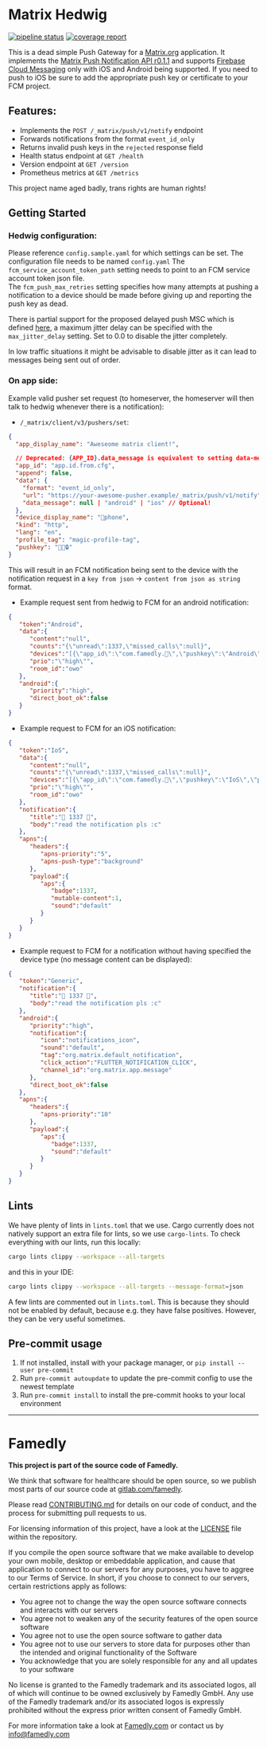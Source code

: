# Matrix Hedwig

[![pipeline status][badge-pipeline-img]][badge-pipeline-url]
[![coverage report][badge-coverage-img]][badge-coverage-url]

[badge-coverage-img]: https://gitlab.com/famedly/company/backend/services/hedwig/badges/main/coverage.svg
[badge-coverage-url]: https://gitlab.com/famedly/company/backend/services/hedwig/-/commits/main
[badge-pipeline-img]: https://gitlab.com/famedly/company/backend/services/hedwig/badges/main/pipeline.svg
[badge-pipeline-url]: https://gitlab.com/famedly/company/backend/services/hedwig/-/commits/main



This is a dead simple Push Gateway for a [Matrix.org](https://matrix.org) application. It implements the [Matrix Push Notification API r0.1.1](https://matrix.org/docs/spec/push_gateway/r0.1.1) and supports [Firebase Cloud Messaging](https://firebase.google.com/docs/cloud-messaging/) only with iOS and Android being supported. If you need to push to iOS be sure to add the appropriate push key or certificate to your FCM project.

## Features:
- Implements the `POST /_matrix/push/v1/notify` endpoint
- Forwards notifications from the format `event_id_only`
- Returns invalid push keys in the `rejected` response field
- Health status endpoint at `GET /health`
- Version endpoint at `GET /version`
- Prometheus metrics at `GET /metrics`


This project name aged badly, trans rights are human rights!

## Getting Started

### Hedwig configuration:

Please reference `config.sample.yaml` for which settings can be set. The configuration file needs to be named `config.yaml`
The `fcm_service_account_token_path` setting needs to point to an FCM service account token json file.  
The `fcm_push_max_retries` setting specifies how many attempts at pushing a notification to a device should be made before giving up and reporting the push key as dead.

There is partial support for the proposed delayed push MSC which is defined [here](https://github.com/matrix-org/matrix-spec-proposals/pull/3359), a maximum jitter delay can be specified with the `max_jitter_delay` setting. Set to 0.0 to disable the jitter completely.

In low traffic situations it might be advisable to disable jitter as it can lead to messages being sent out of order.

### On app side:

Example valid pusher set request (to homeserver, the homeserver will then talk to hedwig whenever there is a notification):  
* `/_matrix/client/v3/pushers/set`:
```json 
{
  "app_display_name": "Aweseome matrix client!",

  // Deprecated: {APP_ID}.data_message is equivalent to setting data-message: "android" in data (keep app_id in hedwig config without the .data_message); This is due to removal, do not rely on it staying around!
  "app_id": "app.id.from.cfg", 
  "append": false,
  "data": {
    "format": "event_id_only",
    "url": "https://your-awesome-pusher.example/_matrix/push/v1/notify",
    "data_message": null | "android" | "ios" // Optional!
  },
  "device_display_name": "🦊phone",
  "kind": "http",
  "lang": "en",
  "profile_tag": "magic-profile-tag",
  "pushkey": "🏰🦊🔒"
}
```

This will result in an FCM notification being sent to the device with the notification request in a `key from json` -> `content from json as string` format.

* Example request sent from hedwig to FCM for an android notification:
```json
{
   "token":"Android",
   "data":{
      "content":"null",
      "counts":"{\"unread\":1337,\"missed_calls\":null}",
      "devices":"[{\"app_id\":\"com.famedly.🦊\",\"pushkey\":\"Android\",\"pushkey_ts\":1655896032,\"data\":{\"data_message\":\"android\",\"format\":\"event_id_only\"},\"tweaks\":null}]", 
      "prio":"\"high\"",
      "room_id":"owo"
   },
   "android":{
      "priority":"high",
      "direct_boot_ok":false
   }
}
```

* Example request to FCM for an iOS notification:
```json
{
   "token":"IoS",
   "data":{
      "content":"null",
      "counts":"{\"unread\":1337,\"missed_calls\":null}",
      "devices":"[{\"app_id\":\"com.famedly.🦊\",\"pushkey\":\"IoS\",\"pushkey_ts\":1655896032,\"data\":{\"data_message\":\"ios\",\"format\":\"event_id_only\"},\"tweaks\":null}]",
      "prio":"\"high\"",
      "room_id":"owo"
   },
   "notification":{
      "title":"🦊 1337 🦊",
      "body":"read the notification pls :c"
   },
   "apns":{
      "headers":{
         "apns-priority":"5",
         "apns-push-type":"background"
      },
      "payload":{
         "aps":{
            "badge":1337,
            "mutable-content":1,
            "sound":"default"
         }
      }
   }
}
```

* Example request to FCM for a notification without having specified the device type (no message content can be displayed):

```json
{
   "token":"Generic",
   "notification":{
      "title":"🦊 1337 🦊",
      "body":"read the notification pls :c"
   },
   "android":{
      "priority":"high",
      "notification":{
         "icon":"notifications_icon",
         "sound":"default",
         "tag":"org.matrix.default_notification",
         "click_action":"FLUTTER_NOTIFICATION_CLICK",
         "channel_id":"org.matrix.app.message"
      },
      "direct_boot_ok":false
   },
   "apns":{
      "headers":{
         "apns-priority":"10"
      },
      "payload":{
         "aps":{
            "badge":1337,
            "sound":"default"
         }
      }
   }
}
```


## Lints

We have plenty of lints in `lints.toml` that we use. Cargo currently does not natively support an extra file for lints, so we use `cargo-lints`. To check everything with our lints, run this locally:

```sh
cargo lints clippy --workspace --all-targets
```

and this in your IDE:

```sh
cargo lints clippy --workspace --all-targets --message-format=json
```

A few lints are commented out in `lints.toml`. This is because they should not be enabled by default, because e.g. they have false positives. However, they can be very useful sometimes.

## Pre-commit usage

1. If not installed, install with your package manager, or `pip install --user pre-commit`
2. Run `pre-commit autoupdate` to update the pre-commit config to use the newest template
3. Run `pre-commit install` to install the pre-commit hooks to your local environment

---

# Famedly

**This project is part of the source code of Famedly.**

We think that software for healthcare should be open source, so we publish most
parts of our source code at [gitlab.com/famedly](https://gitlab.com/famedly/company).

Please read [CONTRIBUTING.md](CONTRIBUTING.md) for details on our code of
conduct, and the process for submitting pull requests to us.

For licensing information of this project, have a look at the [LICENSE](LICENSE.md)
file within the repository.

If you compile the open source software that we make available to develop your
own mobile, desktop or embeddable application, and cause that application to
connect to our servers for any purposes, you have to aggree to our Terms of
Service. In short, if you choose to connect to our servers, certain restrictions
apply as follows:

- You agree not to change the way the open source software connects and
  interacts with our servers
- You agree not to weaken any of the security features of the open source software
- You agree not to use the open source software to gather data
- You agree not to use our servers to store data for purposes other than
  the intended and original functionality of the Software
- You acknowledge that you are solely responsible for any and all updates to
  your software

No license is granted to the Famedly trademark and its associated logos, all of
which will continue to be owned exclusively by Famedly GmbH. Any use of the
Famedly trademark and/or its associated logos is expressly prohibited without
the express prior written consent of Famedly GmbH.

For more
information take a look at [Famedly.com](https://famedly.com) or contact
us by [info@famedly.com](mailto:info@famedly.com?subject=[GitLab]%20More%20Information%20)
